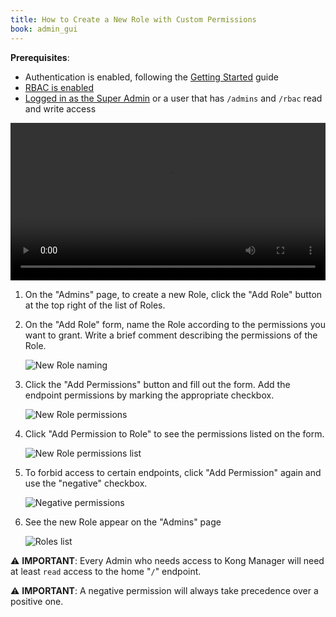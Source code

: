 ```yaml
---
title: How to Create a New Role with Custom Permissions
book: admin_gui
---
```

**Prerequisites**:

* Authentication is enabled, following the [Getting Started](/enterprise/{{page.kong_version}}/kong-manager/configuration/getting-started/) guide
* [RBAC is enabled](/enterprise/{{page.kong_version}}/kong-manager/configuration/authentication/#how-to-enable-basic-authentication)
* [Logged in as the Super Admin](/enterprise/{{page.kong_version}}/kong-manager/configuration/authentication/#how-to-log-in-as-the-first-super-admin) or a user that has `/admins` and `/rbac` read and write access

<video width="100%" autoplay loop controls>
 <source src="https://konghq.com/wp-content/uploads/2019/02/role-creation-ent-34.mov" type="video/mp4">
 Your browser does not support the video tag.
</video>


1. On the "Admins" page, to create a new Role, click the "Add Role" button at the top right of the list of Roles. 

2. On the "Add Role" form, name the Role according to the permissions you want to grant. Write a brief comment describing the permissions of the Role. 

    ![New Role naming](https://konghq.com/wp-content/uploads/2018/11/km-new-role.png)

3. Click the "Add Permissions" button and fill out the form. Add the endpoint permissions by marking the appropriate checkbox.

    ![New Role permissions](https://konghq.com/wp-content/uploads/2018/11/km-perms.png)

4. Click "Add Permission to Role" to see the permissions listed on the form.

    ![New Role permissions list](https://konghq.com/wp-content/uploads/2018/11/km-perms-list.png)

5. To forbid access to certain endpoints, click "Add Permission" again and use the "negative" checkbox.

    ![Negative permissions](https://konghq.com/wp-content/uploads/2018/11/km-negative-perms.png)

6. See the new Role appear on the "Admins" page

    ![Roles list](https://konghq.com/wp-content/uploads/2018/11/km-roles-list.png)

⚠️ **IMPORTANT**: Every Admin who needs access to Kong Manager will need at least `read` access to the home "`/`" endpoint.

⚠️ **IMPORTANT**: A negative permission will always take precedence over a positive one.